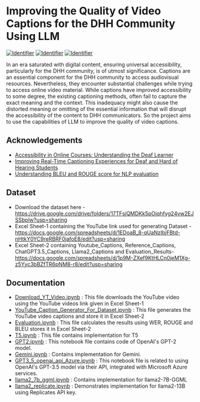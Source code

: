 
# Improving the Quality of Video Captions for the DHH Community Using LLM
[![Identifier](https://img.shields.io/badge/doi-10.18419%2Fdarus--4774-d45815.svg)](https://doi.org/10.18419/darus-4774)
[![Identifier](https://img.shields.io/badge/doi-10.18419%2Fdarus--4774-d45815.svg)](https://doi.org/10.18419/darus-4775)
[![Identifier](https://img.shields.io/badge/doi-10.18419%2Fdarus--4774-d45815.svg)](https://doi.org/10.18419/darus-4776)

In an era saturated with digital content, ensuring universal accessibility, particularly for the DHH community, is of utmost significance. Captions are an essential component for the DHH community to access audiovisual resources. Nevertheless, they encounter substantial challenges while trying to access online video material.  While captions have improved accessibility to some degree, the existing captioning methods, often fail to capture the exact meaning and the context. This inadequacy might also cause the distorted meaning or omitting of the essential information that will disrupt the accessibility of the content to DHH communicators. So the project aims to use the capabilities of LLM to improve the quality of video captions.


## Acknowledgements

 - [Accessibility in Online Courses: Understanding the Deaf Learner](https://doi.org/10.1007/s11528-019-00385-3)
 - [Improving Real-Time Captioning Experiences for Deaf and Hard of Hearing Students](https://doi.org/10.1145/2982142.2982164)
 - [Understanding BLEU and ROUGE score for NLP evaluation](https://medium.com/@sthanikamsanthosh1994/understanding-bleu-and-rouge-score-for-nlp-evaluation-1ab334ecadcb)


## Dataset

- Download the dataset here - https://drive.google.com/drive/folders/17TFsjQMDKk5pOiqhfyg24vw2EJSSbplw?usp=sharing 
- Excel Sheet-1 containing the YouTube link used for generating Dataset - https://docs.google.com/spreadsheets/d/1EDoaB_8-qUaNzIbjFBtd-nHtkY0YC9reRBRF0jafoE8/edit?usp=sharing
- Excel Sheet-2 containing Youtube_Captions, Reference_Captions, ChatGPT3.5_Captions, Llama2_Captions and Evaluation_Results- https://docs.google.com/spreadsheets/d/1p9M-ZXef9KtHLCn0jeM1Xg-z5Yyc3bBZfTR6pNM8-r8/edit?usp=sharing 


## Documentation

- [Download_YT_Video.ipynb](https://github.com/monikabhole001/Improving-the-Quality-of-Video-Captions-for-the-DHH-Community-Using-LLM/blob/main/Download_YT_Video.ipynb) : This file downloads the YouTube video using the YouTube videos link given in Excel Sheet-1
- [YouTube_Caption_Generator_For_Dataset.ipynb](https://github.com/monikabhole001/Improving-the-Quality-of-Video-Captions-for-the-DHH-Community-Using-LLM/blob/main/YouTube_Caption_Generator_For_Dataset.ipynb) : This file generates the YouTube video captions and store it in Excel Sheet-2
- [Evaluation.ipynb](https://github.com/monikabhole001/Improving-the-Quality-of-Video-Captions-for-the-DHH-Community-Using-LLM/blob/main/Evaluation.ipynb) : This file calculates the results using WER, ROUGE and BLEU stores it in Excel Sheet-2
- [T5.ipynb](https://github.com/monikabhole001/Improving-the-Quality-of-Video-Captions-for-the-DHH-Community-Using-LLM/blob/main/T5.ipynb) : This file contains implementation for T5
- [GPT2.ipynb](https://github.com/monikabhole001/Improving-the-Quality-of-Video-Captions-for-the-DHH-Community-Using-LLM/blob/main/GPT2.ipynb) : This notebook file  contains code of OpenAI's GPT-2 model. 
- [Gemini.ipynb](https://github.com/monikabhole001/Improving-the-Quality-of-Video-Captions-for-the-DHH-Community-Using-LLM/blob/main/Gemini.ipynb) : Contains implementation for Gemini.
- [GPT3_5_openai_api_Azure.ipynb](https://github.com/monikabhole001/Improving-the-Quality-of-Video-Captions-for-the-DHH-Community-Using-LLM/blob/main/GPT3_5_openai_api_Azure.ipynb) : This notebook file is related to using OpenAI's GPT-3.5 model via their API, integrated with Microsoft Azure services.
- [llama2_7b_ggml.ipynb](https://github.com/monikabhole001/Improving-the-Quality-of-Video-Captions-for-the-DHH-Community-Using-LLM/blob/main/llama2_7b_ggml.ipynb) : Contains implementation for llama2-7B-GGML
- [llama2_replicate.ipynb](https://github.com/monikabhole001/Improving-the-Quality-of-Video-Captions-for-the-DHH-Community-Using-LLM/blob/main/llama2_replicate.ipynb) : Demonstrates implementation for llama2-13B using Replicates API key.

